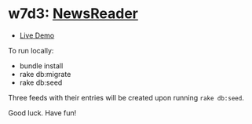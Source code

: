 # w7d3: [NewsReader][description]

* [Live Demo](http://aa-newsreader.herokuapp.com/)

To run locally:

* bundle install
* rake db:migrate
* rake db:seed

Three feeds with their entries will be created upon running `rake
db:seed`.

Good luck. Have fun!

[description]: https://github.com/appacademy/backbone-curriculum/blob/master/projects/w7d3-news-reader.md
